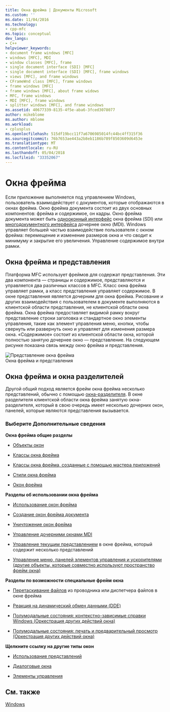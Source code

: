 ```yaml
---
title: Окна фрейма | Документы Microsoft
ms.custom: ''
ms.date: 11/04/2016
ms.technology:
- cpp-mfc
ms.topic: conceptual
dev_langs:
- C++
helpviewer_keywords:
- document frame windows [MFC]
- windows [MFC], MDI
- window classes [MFC], frame
- single document interface (SDI) [MFC]
- single document interface (SDI) [MFC], frame windows
- views [MFC], and frame windows
- CFrameWnd class [MFC], frame windows
- frame windows [MFC]
- frame windows [MFC], about frame widows
- MFC, frame windows
- MDI [MFC], frame windows
- splitter windows [MFC], and frame windows
ms.assetid: 40677339-8135-4f5e-aba6-3fced3078077
author: mikeblome
ms.author: mblome
ms.workload:
- cplusplus
ms.openlocfilehash: 515df19bcc11f7a6706985014fc44bc4ff315f36
ms.sourcegitcommit: 76b7653ae443a2b8eb1186b789f8503609d6453e
ms.translationtype: MT
ms.contentlocale: ru-RU
ms.lasthandoff: 05/04/2018
ms.locfileid: "33352067"
---
```

# <a name="frame-windows"></a>Окна фрейма
Если приложение выполняется под управлением Windows, пользователь взаимодействует с документов, которые отображаются в окнах фрейма. Окно фрейма документа состоит из двух основных компонентов: фрейма и содержимое, он кадры. Окно фрейма документа может быть [однооконный интерфейс](../mfc/sdi-and-mdi.md) окна фрейма (SDI) или [многодокументного интерфейса](../mfc/sdi-and-mdi.md) дочернее окно (MDI). Windows управляет большей частью взаимодействие пользователя с окном фрейма: перемещение и изменение размеров окна и что сводит к минимуму и закрытие его увеличения. Управление содержимое внутри рамки.  
  
## <a name="frame-windows-and-views"></a>Окна фрейма и представления  
 Платформа MFC использует фреймов для содержат представления. Эти два компонента — страницы и содержимое, представляются и управляется два различных классов в MFC. Класс окна фрейма управляет рамки, а класс представления управляет содержимое. В окне представления является дочерним для окна фрейма. Рисование и других взаимодействия с пользователем в документе выполняются в клиентской области представления, не клиентской области окна фрейма. Окна фрейма предоставляет видимой рамку вокруг представление строки заголовка и стандартное окно элементы управления, такие как элемент управления меню, кнопки, чтобы свернуть или развернуть окно и управляет для изменения размера окна. «Содержимое» состоит из клиентской области окна, которой полностью занятую дочернее окно — представление. На следующем рисунке показана связь между окно фрейма и представления.  
  
 ![Представление окна фрейма](../mfc/media/vc37fx1.gif "vc37fx1")  
Окна фрейма и представления  
  
## <a name="frame-windows-and-splitter-windows"></a>Окна фрейма и окна разделителей  
 Другой общий подход является фрейм окна фрейма несколько представлений, обычно с помощью [окна-разделителя](../mfc/multiple-document-types-views-and-frame-windows.md). В окне разделителя клиентской области окна фрейма занятую окна-разделителя, который в свою очередь имеет несколько дочерних окон, панелей, которые являются представления вызывается.  
  
### <a name="what-do-you-want-to-know-more-about"></a>Выберите Дополнительные сведения  
 **Окна фрейма общие разделы**  
  
-   [Объекты окон](../mfc/window-objects.md)  
  
-   [Классы окна фрейма](../mfc/frame-window-classes.md)  
  
-   [Классы окна фрейма, созданные с помощью мастера приложений](../mfc/frame-window-classes-created-by-the-application-wizard.md)  
  
-   [Стили окна фрейма](../mfc/frame-window-styles-cpp.md)  
  
-   [Окон фрейма](../mfc/what-frame-windows-do.md)  
  
 **Разделы об использовании окна фрейма**  
  
-   [Использование окон фрейма](../mfc/using-frame-windows.md)  
  
-   [Создание окон фрейма документа](../mfc/creating-document-frame-windows.md)  
  
-   [Уничтожение окон фрейма](../mfc/destroying-frame-windows.md)  
  
-   [Управление дочерними окнами MDI](../mfc/managing-mdi-child-windows.md)  
  
-   [Управление текущим представлением](../mfc/managing-the-current-view.md) в окне фрейма, который содержит несколько представлений  
  
-   [Управление меню, панелей элементов управления и ускорителями (другие объекты, которые совместно используют пространство фрейм окна)](../mfc/managing-menus-control-bars-and-accelerators.md)  
  
 **Разделы по возможности специальные фрейм окна**  
  
-   [Перетаскивание файлов](../mfc/dragging-and-dropping-files-in-a-frame-window.md) из проводника или диспетчера файлов в окне фрейма  
  
-   [Реакция на динамический обмен данными (DDE)](../mfc/responding-to-dynamic-data-exchange-dde.md)  
  
-   [Полумодальные состояния: контекстно-зависимые справки Windows (Оркестрация других действий окна)](../mfc/orchestrating-other-window-actions.md)  
  
-   [Полумодальные состояния: печать и предварительный просмотр (Оркестрация других действий окна)](../mfc/orchestrating-other-window-actions.md)  
  
 **Щелкните ссылку на другие типы окон**  
  
-   [Использование представлений](../mfc/using-views.md)  
  
-   [Диалоговые окна](../mfc/dialog-boxes.md)  
  
-   [Элементы управления](../mfc/controls-mfc.md)  
  
## <a name="see-also"></a>См. также  
 [Windows](../mfc/windows.md)

